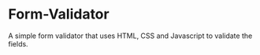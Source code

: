 # Form-Validator
A simple form validator that uses HTML, CSS and Javascript to validate the fields.

